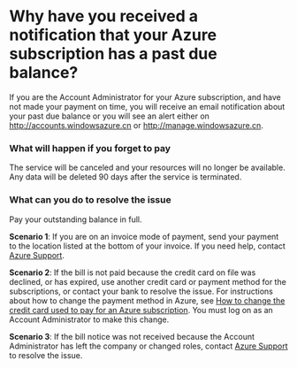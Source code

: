 <properties
	pageTitle="Why have you received a notification that your Azure subscription has a past due balance | Windows Azure"
	description="Describes how to make payment if your Azure subscription has a past due balance"
	services="billing"
	documentationCenter=""
	authors="genlin"
	manager="jarrettr"
	editor="meerak"
	tags="billing"
	/>

<tags
	ms.service="billing"
	ms.date="11/23/2015"
	wacn.date=""/>

# Why have you received a notification that your Azure subscription has a past due balance?
If you are the Account Administrator for your Azure subscription, and have not made your payment on time, you will receive an email notification about your past due balance or you will see an alert either on http://accounts.windowsazure.cn or http://manage.windowsazure.cn.  

### What will happen if you forget to pay
The service will be canceled and your resources will no longer be available. Any data will be deleted 90 days after the service is terminated.

### What can you do to resolve the issue

Pay your outstanding balance in full.

**Scenario 1**: If you are on an invoice mode of payment, send your payment to the location listed at the bottom of your invoice. If you need help, contact [Azure Support](https://manage.windowsazure.cn/#blade/Microsoft_Azure_Support/HelpAndSupportBlade).

**Scenario 2**: If the bill is not paid because the credit card on file was declined, or has expired, use another credit card or payment method for the subscriptions, or contact your bank to resolve the issue. For instructions about how to change the payment method in Azure, see [How to change the credit card used to pay for an Azure subscription](/documentation/articles/billing-how-to-change-credit-card). You must log on as an Account Administrator to make this change.


**Scenario 3**:  If the bill notice was not received because the Account Administrator has left the company or changed roles, contact [Azure Support](https://manage.windowsazure.cn/#blade/Microsoft_Azure_Support/HelpAndSupportBlade) to resolve the issue.
